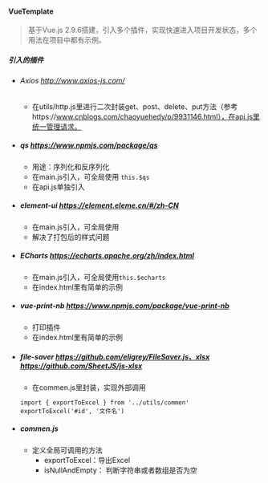 #### VueTemplate
> 基于Vue.js 2.9.6搭建，引入多个插件，实现快速进入项目开发状态，多个用法在项目中都有示例。
##### 引入的插件
- ###### Axios http://www.axios-js.com/
	- 在utils/http.js里进行二次封装get、post、delete、put方法（参考https://www.cnblogs.com/chaoyuehedy/p/9931146.html），在api.js里统一管理请求。
- ##### qs https://www.npmjs.com/package/qs
	- 用途：序列化和反序列化
	- 在main.js引入，可全局使用  ```this.$qs```
	- 在api.js单独引入
- ##### element-ui https://element.eleme.cn/#/zh-CN
	- 在main.js引入，可全局使用
	- 解决了打包后的样式问题
- ##### ECharts https://echarts.apache.org/zh/index.html
	- 在main.js引入，可全局使用```this.$echarts```
	- 在index.html里有简单的示例
- ##### vue-print-nb https://www.npmjs.com/package/vue-print-nb
	- 打印插件
	- 在index.html里有简单的示例
- ##### file-saver https://github.com/eligrey/FileSaver.js、xlsx https://github.com/SheetJS/js-xlsx
	- 在commen.js里封装，实现外部调用
	``` 
	import { exportToExcel } from '../utils/commen'
	exportToExcel('#id', '文件名')
	```
- ##### commen.js
	- 定义全局可调用的方法
		- exportToExcel：导出Excel
		- isNullAndEmpty： 判断字符串或者数组是否为空